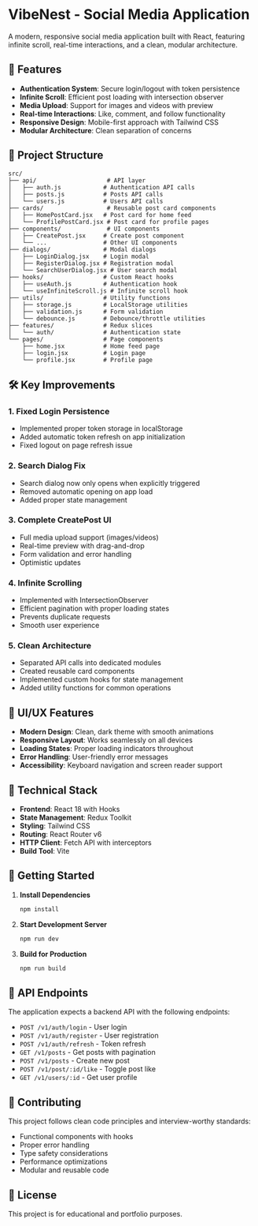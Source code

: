 # VibeNest - Social Media Application

A modern, responsive social media application built with React, featuring infinite scroll, real-time interactions, and a clean, modular architecture.

## 🚀 Features

- **Authentication System**: Secure login/logout with token persistence
- **Infinite Scroll**: Efficient post loading with intersection observer
- **Media Upload**: Support for images and videos with preview
- **Real-time Interactions**: Like, comment, and follow functionality
- **Responsive Design**: Mobile-first approach with Tailwind CSS
- **Modular Architecture**: Clean separation of concerns

## 📁 Project Structure

```
src/
├── api/                    # API layer
│   ├── auth.js            # Authentication API calls
│   ├── posts.js           # Posts API calls
│   └── users.js           # Users API calls
├── cards/                  # Reusable post card components
│   ├── HomePostCard.jsx   # Post card for home feed
│   └── ProfilePostCard.jsx # Post card for profile pages
├── components/             # UI components
│   ├── CreatePost.jsx     # Create post component
│   └── ...                # Other UI components
├── dialogs/               # Modal dialogs
│   ├── LoginDialog.jsx    # Login modal
│   ├── RegisterDialog.jsx # Registration modal
│   └── SearchUserDialog.jsx # User search modal
├── hooks/                 # Custom React hooks
│   ├── useAuth.js         # Authentication hook
│   └── useInfiniteScroll.js # Infinite scroll hook
├── utils/                 # Utility functions
│   ├── storage.js         # LocalStorage utilities
│   ├── validation.js      # Form validation
│   └── debounce.js        # Debounce/throttle utilities
├── features/              # Redux slices
│   └── auth/              # Authentication state
└── pages/                 # Page components
    ├── home.jsx           # Home feed page
    ├── login.jsx          # Login page
    └── profile.jsx        # Profile page
```

## 🛠️ Key Improvements

### 1. **Fixed Login Persistence**
- Implemented proper token storage in localStorage
- Added automatic token refresh on app initialization
- Fixed logout on page refresh issue

### 2. **Search Dialog Fix**
- Search dialog now only opens when explicitly triggered
- Removed automatic opening on app load
- Added proper state management

### 3. **Complete CreatePost UI**
- Full media upload support (images/videos)
- Real-time preview with drag-and-drop
- Form validation and error handling
- Optimistic updates

### 4. **Infinite Scrolling**
- Implemented with IntersectionObserver
- Efficient pagination with proper loading states
- Prevents duplicate requests
- Smooth user experience

### 5. **Clean Architecture**
- Separated API calls into dedicated modules
- Created reusable card components
- Implemented custom hooks for state management
- Added utility functions for common operations

## 🎨 UI/UX Features

- **Modern Design**: Clean, dark theme with smooth animations
- **Responsive Layout**: Works seamlessly on all devices
- **Loading States**: Proper loading indicators throughout
- **Error Handling**: User-friendly error messages
- **Accessibility**: Keyboard navigation and screen reader support

## 🔧 Technical Stack

- **Frontend**: React 18 with Hooks
- **State Management**: Redux Toolkit
- **Styling**: Tailwind CSS
- **Routing**: React Router v6
- **HTTP Client**: Fetch API with interceptors
- **Build Tool**: Vite

## 🚀 Getting Started

1. **Install Dependencies**
   ```bash
   npm install
   ```

2. **Start Development Server**
   ```bash
   npm run dev
   ```

3. **Build for Production**
   ```bash
   npm run build
   ```

## 📝 API Endpoints

The application expects a backend API with the following endpoints:

- `POST /v1/auth/login` - User login
- `POST /v1/auth/register` - User registration
- `POST /v1/auth/refresh` - Token refresh
- `GET /v1/posts` - Get posts with pagination
- `POST /v1/posts` - Create new post
- `POST /v1/post/:id/like` - Toggle post like
- `GET /v1/users/:id` - Get user profile

## 🤝 Contributing

This project follows clean code principles and interview-worthy standards:

- Functional components with hooks
- Proper error handling
- Type safety considerations
- Performance optimizations
- Modular and reusable code

## 📄 License

This project is for educational and portfolio purposes.
